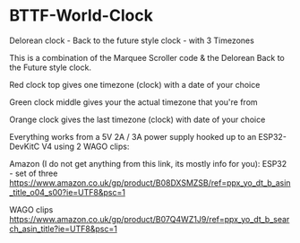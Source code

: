# BTTF-World-Clock
Delorean clock - Back to the future style clock - with 3 Timezones

This is a combination of the Marquee Scroller code & the Delorean Back to the Future style clock.

Red clock top gives one timezone (clock) with a date of your choice

Green clock middle gives your the actual timezone that you're from

Orange clock gives the last timezone (clock) with date of your choice

Everything works from a 5V 2A / 3A power supply hooked up to an ESP32-DevKitC V4
using 2 WAGO clips:

Amazon (I do not get anything from this link, its mostly info for you):
ESP32 - set of three
https://www.amazon.co.uk/gp/product/B08DXSMZSB/ref=ppx_yo_dt_b_asin_title_o04_s00?ie=UTF8&psc=1

WAGO clips
https://www.amazon.co.uk/gp/product/B07Q4WZ1J9/ref=ppx_yo_dt_b_search_asin_title?ie=UTF8&psc=1



